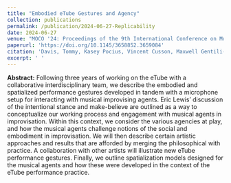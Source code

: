 ```yaml
---
title: "Embodied eTube Gestures and Agency"
collection: publications
permalink: /publication/2024-06-27-Replicability
date: 2024-06-27
venue: "MOCO '24: Proceedings of the 9th International Conference on Movement and Computing"
paperurl: 'https://doi.org/10.1145/3658852.3659084'
citation: 'Davis, Tommy, Kasey Pocius, Vincent Cusson, Maxwell Gentili-Morin, and Philippe Pasquier. “Embodied eTube Gestures and Agency.” In Proceedings of the 9th International Conference on Movement and Computing, 1–6. Utrecht Netherlands: ACM, 2024. https://doi.org/10.1145/3658852.3659084.'
excerpt: ' '
---
```


**Abstract:**
Following three years of working on the eTube with a collaborative interdisciplinary team, we describe the embodied and spatialized performance gestures developed in tandem with a microphone setup for interacting with musical improvising agents. Eric Lewis’ discussion of the intentional stance and make-believe are outlined as a way to conceptualize our working process and engagement with musical agents in improvisation. Within this context, we consider the various agencies at play, and how the musical agents challenge notions of the social and embodiment in improvisation. We will then describe certain artistic approaches and results that are afforded by merging the philosophical with practice. A collaboration with other artists will illustrate new eTube performance gestures. Finally, we outline spatialization models designed for the musical agents and how these were developed in the context of the eTube performance practice.